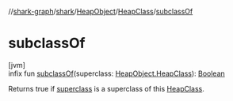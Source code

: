 //[shark-graph](../../../../index.md)/[shark](../../index.md)/[HeapObject](../index.md)/[HeapClass](index.md)/[subclassOf](subclass-of.md)

# subclassOf

[jvm]\
infix fun [subclassOf](subclass-of.md)(superclass: [HeapObject.HeapClass](index.md)): [Boolean](https://kotlinlang.org/api/latest/jvm/stdlib/kotlin/-boolean/index.html)

Returns true if [superclass](subclass-of.md) is a superclass of this [HeapClass](index.md).
